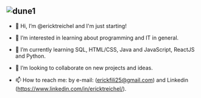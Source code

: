 ![dune1](https://user-images.githubusercontent.com/106178471/175835844-bb231413-8290-4e91-aeb9-46137bd1948d.png)
- 
- 👋 Hi, I’m @ericktreichel and I'm just starting!

- 👀 I’m interested in learning about programming and IT in general.
- 🌱 I’m currently learning SQL, HTML/CSS, Java and JavaScript, ReactJS and Python.
- 💞️ I’m looking to collaborate on new projects and ideas.
- 📫 How to reach me: by e-mail: (erickfili25@gmail.com) and Linkedin (https://www.linkedin.com/in/ericktreichel/).

<!---
ericktreichel/ericktreichel is a ✨ special ✨ repository because its `README.md` (this file) appears on your GitHub profile.
You can click the Preview link to take a look at your changes.
--->
